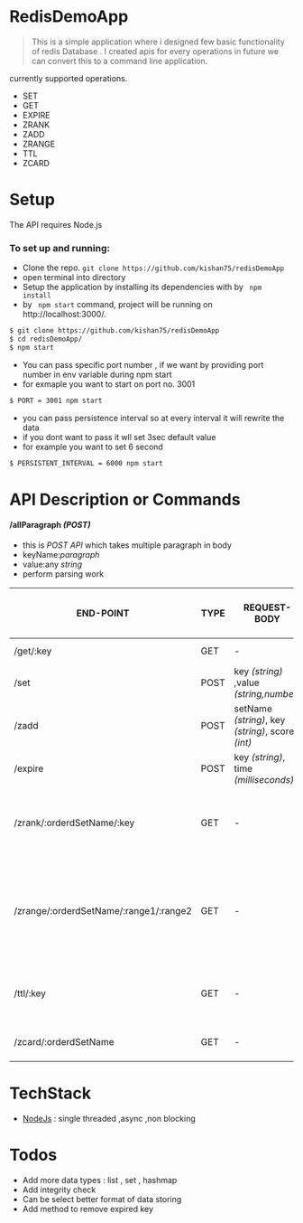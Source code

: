 # RedisDemoApp

 > This is a simple application where i designed few basic  functionality of redis Database . I created apis for every operations in future we can convert this to a command line application.

currently supported operations.
* SET 
* GET
* EXPIRE
* ZRANK
* ZADD
* ZRANGE
* TTL
* ZCARD

# Setup
The API requires Node.js

### To set up and running:

* Clone the repo.
```git clone https://github.com/kishan75/redisDemoApp ```
* open terminal into directory
* Setup the application by installing its dependencies with by ```  npm install ```
* by ``` npm start``` command, project will be running on http://localhost:3000/.

```sh
$ git clone https://github.com/kishan75/redisDemoApp
$ cd redisDemoApp/
$ npm start
```
* You can pass specific port number , if we want by providing port number in env variable during npm start 
* for exmaple you want to start on port no. 3001

```sh
$ PORT = 3001 npm start
```
* you can pass persistence interval so at every interval it will rewrite the data
* if you dont want to pass it wll set 3sec default value
* for example you want to set 6 second
```sh
$ PERSISTENT_INTERVAL = 6000 npm start
```

# API Description or Commands

#### /allParagraph  *(POST)*
* this is *POST API* which takes multiple paragraph in body
* keyName:*paragraph* 
* value:any *string*
* perform parsing work

| END-POINT | TYPE | REQUEST-BODY| REQUEST-PARAMS| RESPONSE | ON ERROR or Wrong REQUEST | DESCRIPTION
| ------ | ------ |----|----|----|-----|------|
|/get/:key|GET|-|key *(string)*|value of a key | nil| this is to fetch value of a key|
|/set|POST|key *(string)* ,value *(string,number)* |-|OK|nil|to set value with key |
|/zadd|POST|setName *(string)*, key *(string)*, score *(int)*|-|1 (add), 0(update)|nil|this is to create or update keys in ordered set|
|/expire|POST|key *(string)*, time *(milliseconds)*|-|1|0|key will expire after given milliseconds|
|/zrank/:orderdSetName/:key|GET|-|orderdSetName *(string)*,key *(string)*|rank in int (0 based)|nil|will give rank in descending order for example 0-> rank : 0 and 1-> rank:1|
|/zrange/:orderdSetName/:range1/:range2|GET|-|orderdSetName *(string)*,range1 *(int)*,range2 *(int)*|[ { key: *(string)*,score: *(int)* }]|nil|will give array of objects where object will contain key and score, score will be range1 >= score <= range2|
|/ttl/:key|GET|-|key *(string)*|milliseconds *(int)*|nil|will give time in ms that after that ms it will get removed|
|/zcard/:orderdSetName|GET|-|orderdSetName *(string)*|size of set *(int)*|nil|will give size of a orderd set|


# TechStack
* [NodeJs](https://nodejs.org/en/about/) : single threaded ,async ,non blocking 


# Todos

 * Add more data types : list , set , hashmap
 * Add integrity check
 * Can be select better format of data storing
 * Add method to remove expired key

